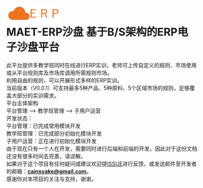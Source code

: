 
![](https://raw.githubusercontent.com/cainsyake/erp/master/src/main/resources/static/images/logo.png)
<br>
MAET-ERP沙盘 基于B/S架构的ERP电子沙盘平台
===
此平台提供多教学班同时在线进行ERP实训，老师可上传自定义的规则、市场使用或从平台规则库及市场库调用所需规则市场。<br>
利用自由的规则，可以开展形式多样的ERP实训。<br>
当前版本（V0.0.1）可支持最多5种产品、5种原料、5个区域市场的规则，足够覆盖大部分的实训需求。
<br>
平台主体架构<br>
平台管理 --> 教学班管理 --> 子用户运营
<br>
开发状态：<br>
平台管理：已完成常用模块开发<br>
教学班管理：已完成部分初始化模块开发<br>
子用户运营：正在进行初始化模块开发
<br>
由于现在只有一个人在开发，需要同时进行后端和前端的开发，因此对于这份文档还没有很多时间去完善，请谅解。<br>
如果对于这个项目有任何疑问或建议欢迎提[ISSUE](https://github.com/cainsyake/erp/issues/new)进行反馈，或发送邮件至开发者的邮箱：**cainsyake@gmail.com**。<br>
感谢你对本项目的关注与支持，谢谢。
